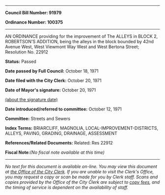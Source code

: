 

********

**Council Bill Number: 91979**
   
**Ordinance Number: 100375**
********

 AN ORDINANCE providing for the improvement of The ALLEYS in BLOCK 2, ROBERTSON'S ADDITION, being the alleys in the block bounded by 42nd Avenue West, West Viewmont Way West and West Bertona Street; Resolution No. 22912

**Status:** Passed
   
**Date passed by Full Council:** October 18, 1971
   
**Date filed with the City Clerk:** October 20, 1971
   
**Date of Mayor's signature:** October 20, 1971
   
[(about the signature date)](/~public/approvaldate.htm)
   
   
   
**Date introduced/referred to committee:** October 12, 1971
   
**Committee:** Streets and Sewers
   
   
**Index Terms:** BRIARCLIFF, MAGNOLIA, LOCAL-IMPROVEMENT-DISTRICTS, ALLEYS, PAVING, GRADING, DRAINAGE, ASSESSMENT

**References/Related Documents:** Related: Res 22912

**Fiscal Note:**_(No fiscal note available at this time)_
********

_No text for this document is available on-line. You may view this document at [the Office of the City Clerk](http://www.seattle.gov/leg/clerk/contactUs.htm). If you are unable to visit the Clerk's Office, you may request a copy or scan be made for you by Clerk staff. Scans and copies provided by the Office of the City Clerk are subject to [copy fees](http://clerk.seattle.gov/~public/clerkfees.htm), and the timing of service is dependent on the availability of staff._


